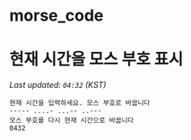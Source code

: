 # morse_code
# 현재 시간을 모스 부호 표시
<!-- MORSE_TIME_START -->
_Last updated: `04:32` (KST)_

```
현재 시간을 입력하세요. 모스 부호로 바꿉니다
----- ....- ...-- ..---
모스 부호를 다시 현재 시간으로 바꿉니다
0432
```
<!-- MORSE_TIME_END -->

